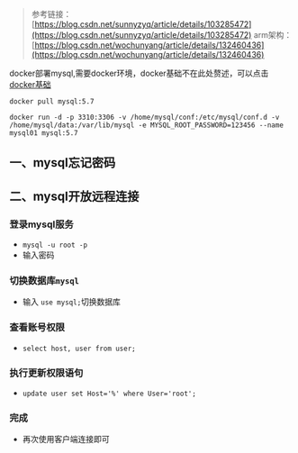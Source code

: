 > 参考链接：
> [https://blog.csdn.net/sunnyzyq/article/details/103285472](https://blog.csdn.net/sunnyzyq/article/details/103285472)
> arm架构：[https://blog.csdn.net/wochunyang/article/details/132460436](https://blog.csdn.net/wochunyang/article/details/132460436)

docker部署mysql,需要docker环境，docker基础不在此处赘述，可以点击 [docker基础](https://softleadergy.gitee.io/Docker/docker%E5%9F%BA%E7%A1%80/docker%E5%9F%BA%E7%A1%80.html)
```shell
docker pull mysql:5.7

docker run -d -p 3310:3306 -v /home/mysql/conf:/etc/mysql/conf.d -v /home/mysql/data:/var/lib/mysql -e MYSQL_ROOT_PASSWORD=123456 --name mysql01 mysql:5.7
```
## 一、mysql忘记密码

## 二、mysql开放远程连接
### 登录mysql服务

- `mysql -u root -p`
- 输入密码
### 切换数据库`mysql`

- 输入 `use mysql;`切换数据库
### 查看账号权限

- `select host, user from user;`
### 执行更新权限语句

- `update user set Host='%' where User='root';`
### 完成

- 再次使用客户端连接即可

